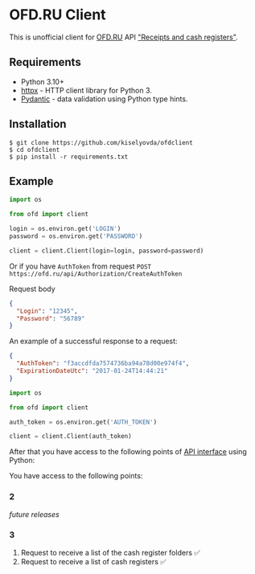 # OFD.RU Client

This is unofficial client for [OFD.RU](https://ofd.ru/)
API ["Receipts and cash registers"](https://ofd.ru/razrabotchikam/cheki-i-kkt#авторизация_через_authtoken).

## Requirements

- Python 3.10+
- [httpx](https://github.com/encode/httpx) - HTTP client library for Python 3.
- [Pydantic](https://github.com/pydantic/pydantic) - data validation using Python type hints.

## Installation

```
$ git clone https://github.com/kiselyovda/ofdclient
$ cd ofdclient
$ pip install -r requirements.txt
```

## Example

```python
import os

from ofd import client

login = os.environ.get('LOGIN')
password = os.environ.get('PASSWORD')

client = client.Client(login=login, password=password)
```

Or if you have `AuthToken` from request `POST https://ofd.ru/api/Authorization/CreateAuthToken`

Request body

```json
{
  "Login": "12345",
  "Password": "56789"
}
```

An example of a successful response to a request:

```json
{
  "AuthToken": "f3accdfda7574736ba94a78d00e974f4",
  "ExpirationDateUtc": "2017-01-24T14:44:21"
}
```

```python
import os

from ofd import client

auth_token = os.environ.get('AUTH_TOKEN')

client = client.Client(auth_token)
```

After that you have access to the following points
of [API interface](https://ofd.ru/razrabotchikam/cheki-i-kkt#авторизация_через_authtoken) using Python:

You have access to the following points:

### 2

*future releases*

### 3

1. Request to receive a list of the cash register folders ✅
2. Request to receive a list of cash registers ✅